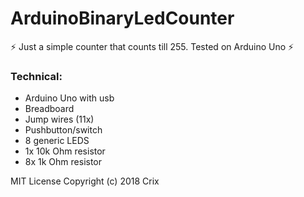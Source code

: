 # ArduinoBinaryLedCounter
:zap: Just a simple counter that counts till 255. Tested on Arduino Uno :zap:

### Technical:
* Arduino Uno with usb
* Breadboard
* Jump wires (11x)
* Pushbutton/switch
* 8 generic LEDS
* 1x 10k Ohm resistor
* 8x 1k Ohm resistor

MIT License
Copyright (c) 2018 Crix

